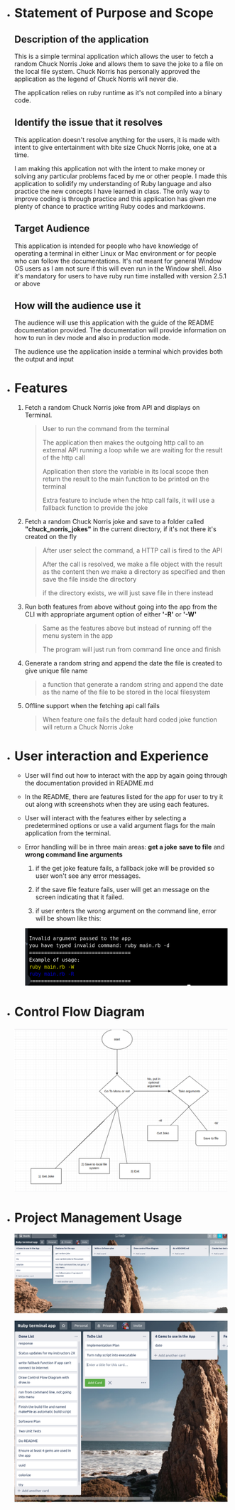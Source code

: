 - # Statement of Purpose and Scope

  ## Description of the application

  This is a simple terminal application which allows the user to fetch a random Chuck Norris Joke and allows them to save the joke to a file on the local file system. Chuck Norris has personally approved the application as the legend of Chuck Norris will never die.

  The application relies on ruby runtime as it's not compiled into a binary code.

  ## Identify the issue that it resolves

  This application doesn't resolve anything for the users, it is made with intent to give entertainment with bite size Chuck Norris joke, one at a time.

  I am making this application not with the intent to make money or solving any particular problems faced by me or other people. I made this application to solidify my understanding of Ruby language and also practice the new concepts I have learned in class. The only way to improve coding is through practice and this application has given me plenty of chance to practice writing Ruby codes and markdowns.

  ## Target Audience

  This application is intended for people who have knowledge of operating a terminal in either Linux or Mac environment or for people who can follow the documentations. It's not meant for general Window OS users as I am not sure if this will even run in the Window shell. Also it's mandatory for users to have ruby run time installed with version 2.5.1 or above

  ## How will the audience use it

  The audience will use this application with the guide of the README documentation provided. The documentation will provide information on how to run in dev mode and also in production mode.

  The audience use the application inside a terminal which provides both the output and input

* # Features

  1. Fetch a random Chuck Norris joke from API and displays on Terminal.

     > User to run the command from the terminal
     >
     > The application then makes the outgoing http call to an external API running a loop while we are waiting for the result of the http call
     >
     > Application then store the variable in its local scope then return the result to the main function to be printed on the terminal
     >
     > Extra feature to include when the http call fails, it will use a fallback function to provide the joke

  2. Fetch a random Chuck Norris joke and save to a folder called **"chuck_norris_jokes"** in the current directory, if it's not there it's created on the fly

     > After user select the command, a HTTP call is fired to the API
     >
     > After the call is resolved, we make a file object with the result as the content then we make a directory as specified and then save the file inside the directory
     >
     > if the directory exists, we will just save file in there instead

  3. Run both features from above without going into the app from the CLI with appropriate argument option of either **'-R'** or **'-W'**

     > Same as the features above but instead of running off the menu system in the app
     >
     > The program will just run from command line once and finish

  4. Generate a random string and append the date the file is created to give unique file name

     > a function that generate a random string and append the date as the name of the file to be stored in the local filesystem

  5. Offline support when the fetching api call fails

     > When feature one fails the default hard coded joke function will return a Chuck Norris Joke

- # User interaction and Experience

  - User will find out how to interact with the app by again going through the documentation provided in README.md

  - In the README, there are features listed for the app for user to try it out along with screenshots when they are using each features.

  - User will interact with the features either by selecting a predetermined options or use a valid argument flags for the main application from the terminal.

  - Error handling will be in three main areas: **get a joke** **save to file** and **wrong command line arguments**

    1.  if the get joke feature fails, a fallback joke will be provided so user won't see any error messages.

    2.  if the save file feature fails, user will get an message on the screen indicating that it failed.

    3.  if user enters the wrong argument on the command line, error will be shown like this:

    ![error](screenshots/invalidCommand.png)

- # Control Flow Diagram

  ![flowChart](screenshots/flowChart.png)

- # Project Management Usage

  ![pictureOne](screenshots/projectManagement.png)

  ![pictureTwo](screenshots/projectManagementUpdate.png)
